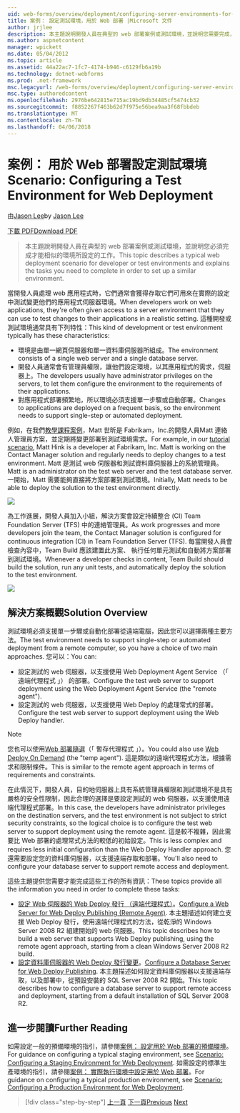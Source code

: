 ```yaml
---
uid: web-forms/overview/deployment/configuring-server-environments-for-web-deployment/scenario-configuring-a-test-environment-for-web-deployment
title: 案例： 設定測試環境，用於 Web 部署 |Microsoft 文件
author: jrjlee
description: 本主題說明開發人員在典型的 web 部署案例或測試環境，並說明您需要完成，才能設定 si 工作...
ms.author: aspnetcontent
manager: wpickett
ms.date: 05/04/2012
ms.topic: article
ms.assetid: 44a22ac7-1fc7-4174-b946-c6129fb6a19b
ms.technology: dotnet-webforms
ms.prod: .net-framework
msc.legacyurl: /web-forms/overview/deployment/configuring-server-environments-for-web-deployment/scenario-configuring-a-test-environment-for-web-deployment
msc.type: authoredcontent
ms.openlocfilehash: 2976be642815e715ac19bd9db34485cf5474cb32
ms.sourcegitcommit: f8852267f463b62d7f975e56bea9aa3f68fbbdeb
ms.translationtype: MT
ms.contentlocale: zh-TW
ms.lasthandoff: 04/06/2018
---
```

<a name="scenario-configuring-a-test-environment-for-web-deployment"></a><span data-ttu-id="c5623-103">案例： 用於 Web 部署設定測試環境</span><span class="sxs-lookup"><span data-stu-id="c5623-103">Scenario: Configuring a Test Environment for Web Deployment</span></span>
====================
<span data-ttu-id="c5623-104">由[Jason Lee](https://github.com/jrjlee)</span><span class="sxs-lookup"><span data-stu-id="c5623-104">by [Jason Lee](https://github.com/jrjlee)</span></span>

[<span data-ttu-id="c5623-105">下載 PDF</span><span class="sxs-lookup"><span data-stu-id="c5623-105">Download PDF</span></span>](https://msdnshared.blob.core.windows.net/media/MSDNBlogsFS/prod.evol.blogs.msdn.com/CommunityServer.Blogs.Components.WeblogFiles/00/00/00/63/56/8130.DeployingWebAppsInEnterpriseScenarios.pdf)

> <span data-ttu-id="c5623-106">本主題說明開發人員在典型的 web 部署案例或測試環境，並說明您必須完成才能相似的環境所設定的工作。</span><span class="sxs-lookup"><span data-stu-id="c5623-106">This topic describes a typical web deployment scenario for developer or test environments and explains the tasks you need to complete in order to set up a similar environment.</span></span>


<span data-ttu-id="c5623-107">當開發人員處理 web 應用程式時，它們通常會獲得存取它們可用來在實際的設定中測試變更他們的應用程式伺服器環境。</span><span class="sxs-lookup"><span data-stu-id="c5623-107">When developers work on web applications, they're often given access to a server environment that they can use to test changes to their applications in a realistic setting.</span></span> <span data-ttu-id="c5623-108">這種開發或測試環境通常具有下列特性：</span><span class="sxs-lookup"><span data-stu-id="c5623-108">This kind of development or test environment typically has these characteristics:</span></span>

- <span data-ttu-id="c5623-109">環境是由單一網頁伺服器和單一資料庫伺服器所組成。</span><span class="sxs-lookup"><span data-stu-id="c5623-109">The environment consists of a single web server and a single database server.</span></span>
- <span data-ttu-id="c5623-110">開發人員通常會有管理員權限，讓他們設定環境，以其應用程式的需求，伺服器上。</span><span class="sxs-lookup"><span data-stu-id="c5623-110">The developers usually have administrator privileges on the servers, to let them configure the environment to the requirements of their applications.</span></span>
- <span data-ttu-id="c5623-111">對應用程式部署頻繁地，所以環境必須支援單一步驟或自動部署。</span><span class="sxs-lookup"><span data-stu-id="c5623-111">Changes to applications are deployed on a frequent basis, so the environment needs to support single-step or automated deployment.</span></span>

<span data-ttu-id="c5623-112">例如，在我們[教學課程案例](../deploying-web-applications-in-enterprise-scenarios/enterprise-web-deployment-scenario-overview.md)，Matt 世昕是 Fabrikam，Inc.的開發人員Matt 連絡人管理員方案，並定期將變更部署到測試環境需求。</span><span class="sxs-lookup"><span data-stu-id="c5623-112">For example, in our [tutorial scenario](../deploying-web-applications-in-enterprise-scenarios/enterprise-web-deployment-scenario-overview.md), Matt Hink is a developer at Fabrikam, Inc. Matt is working on the Contact Manager solution and regularly needs to deploy changes to a test environment.</span></span> <span data-ttu-id="c5623-113">Matt 是測試 web 伺服器和測試資料庫伺服器上的系統管理員。</span><span class="sxs-lookup"><span data-stu-id="c5623-113">Matt is an administrator on the test web server and the test database server.</span></span> <span data-ttu-id="c5623-114">一開始，Matt 需要能夠直接將方案部署到測試環境。</span><span class="sxs-lookup"><span data-stu-id="c5623-114">Initially, Matt needs to be able to deploy the solution to the test environment directly.</span></span>

![](scenario-configuring-a-test-environment-for-web-deployment/_static/image1.png)

<span data-ttu-id="c5623-115">為工作進展，開發人員加入小組，解決方案會設定持續整合 (CI) Team Foundation Server (TFS) 中的連絡管理員。</span><span class="sxs-lookup"><span data-stu-id="c5623-115">As work progresses and more developers join the team, the Contact Manager solution is configured for continuous integration (CI) in Team Foundation Server (TFS).</span></span> <span data-ttu-id="c5623-116">每當開發人員會檢查內容中，Team Build 應該建置此方案、 執行任何單元測試和自動將方案部署到測試環境。</span><span class="sxs-lookup"><span data-stu-id="c5623-116">Whenever a developer checks in content, Team Build should build the solution, run any unit tests, and automatically deploy the solution to the test environment.</span></span>

![](scenario-configuring-a-test-environment-for-web-deployment/_static/image2.png)

## <a name="solution-overview"></a><span data-ttu-id="c5623-117">解決方案概觀</span><span class="sxs-lookup"><span data-stu-id="c5623-117">Solution Overview</span></span>

<span data-ttu-id="c5623-118">測試環境必須支援單一步驟或自動化部署從遠端電腦，因此您可以選擇兩種主要方法。</span><span class="sxs-lookup"><span data-stu-id="c5623-118">The test environment needs to support single-step or automated deployment from a remote computer, so you have a choice of two main approaches.</span></span> <span data-ttu-id="c5623-119">您可以：</span><span class="sxs-lookup"><span data-stu-id="c5623-119">You can:</span></span>

- <span data-ttu-id="c5623-120">設定測試的 web 伺服器，以支援使用 Web Deployment Agent Service （「 遠端代理程式 」） 的部署。</span><span class="sxs-lookup"><span data-stu-id="c5623-120">Configure the test web server to support deployment using the Web Deployment Agent Service (the "remote agent").</span></span>
- <span data-ttu-id="c5623-121">設定測試的 web 伺服器，以支援使用 Web Deploy 的處理常式的部署。</span><span class="sxs-lookup"><span data-stu-id="c5623-121">Configure the test web server to support deployment using the Web Deploy handler.</span></span>

> [!NOTE]
> <span data-ttu-id="c5623-122">您也可以使用[Web 部署隨選](https://technet.microsoft.com/library/ee517345(WS.10).aspx)（「 暫存代理程式 」）。</span><span class="sxs-lookup"><span data-stu-id="c5623-122">You could also use [Web Deploy On Demand](https://technet.microsoft.com/library/ee517345(WS.10).aspx) (the "temp agent").</span></span> <span data-ttu-id="c5623-123">這是類似的遠端代理程式方法，根據需求和限制條件。</span><span class="sxs-lookup"><span data-stu-id="c5623-123">This is similar to the remote agent approach in terms of requirements and constraints.</span></span>


<span data-ttu-id="c5623-124">在此情況下，開發人員，目的地伺服器上具有系統管理員權限和測試環境不是具有嚴格的安全性限制，因此合理的選擇是要設定測試的 web 伺服器，以支援使用遠端代理程式部署。</span><span class="sxs-lookup"><span data-stu-id="c5623-124">In this case, the developers have administrator privileges on the destination servers, and the test environment is not subject to strict security constraints, so the logical choice is to configure the test web server to support deployment using the remote agent.</span></span> <span data-ttu-id="c5623-125">這是較不複雜，因此需要比 Web 部署的處理常式方法的較低的初始設定。</span><span class="sxs-lookup"><span data-stu-id="c5623-125">This is less complex and requires less initial configuration than the Web Deploy Handler approach.</span></span> <span data-ttu-id="c5623-126">您還需要設定您的資料庫伺服器，以支援遠端存取和部署。</span><span class="sxs-lookup"><span data-stu-id="c5623-126">You'll also need to configure your database server to support remote access and deployment.</span></span>

<span data-ttu-id="c5623-127">這些主題提供您需要才能完成這些工作的所有資訊：</span><span class="sxs-lookup"><span data-stu-id="c5623-127">These topics provide all the information you need in order to complete these tasks:</span></span>

- <span data-ttu-id="c5623-128">[設定 Web 伺服器的 Web Deploy 發行 （遠端代理程式）](configuring-a-web-server-for-web-deploy-publishing-remote-agent.md)。</span><span class="sxs-lookup"><span data-stu-id="c5623-128">[Configure a Web Server for Web Deploy Publishing (Remote Agent)](configuring-a-web-server-for-web-deploy-publishing-remote-agent.md).</span></span> <span data-ttu-id="c5623-129">本主題描述如何建立支援 Web Deploy 發行，使用遠端代理程式的方法，從乾淨的 Windows Server 2008 R2 組建開始的 web 伺服器。</span><span class="sxs-lookup"><span data-stu-id="c5623-129">This topic describes how to build a web server that supports Web Deploy publishing, using the remote agent approach, starting from a clean Windows Server 2008 R2 build.</span></span>
- <span data-ttu-id="c5623-130">[設定資料庫伺服器的 Web Deploy 發行變更](configuring-a-database-server-for-web-deploy-publishing.md)。</span><span class="sxs-lookup"><span data-stu-id="c5623-130">[Configure a Database Server for Web Deploy Publishing](configuring-a-database-server-for-web-deploy-publishing.md).</span></span> <span data-ttu-id="c5623-131">本主題描述如何設定資料庫伺服器以支援遠端存取，以及部署中，從預設安裝的 SQL Server 2008 R2 開始。</span><span class="sxs-lookup"><span data-stu-id="c5623-131">This topic describes how to configure a database server to support remote access and deployment, starting from a default installation of SQL Server 2008 R2.</span></span>

## <a name="further-reading"></a><span data-ttu-id="c5623-132">進一步閱讀</span><span class="sxs-lookup"><span data-stu-id="c5623-132">Further Reading</span></span>

<span data-ttu-id="c5623-133">如需設定一般的預備環境的指引，請參閱[案例： 設定用於 Web 部署的預備環境](scenario-configuring-a-staging-environment-for-web-deployment.md)。</span><span class="sxs-lookup"><span data-stu-id="c5623-133">For guidance on configuring a typical staging environment, see [Scenario: Configuring a Staging Environment for Web Deployment](scenario-configuring-a-staging-environment-for-web-deployment.md).</span></span> <span data-ttu-id="c5623-134">如需設定的標準生產環境的指引，請參閱[案例： 實際執行環境中設定用於 Web 部署](scenario-configuring-a-production-environment-for-web-deployment.md)。</span><span class="sxs-lookup"><span data-stu-id="c5623-134">For guidance on configuring a typical production environment, see [Scenario: Configuring a Production Environment for Web Deployment](scenario-configuring-a-production-environment-for-web-deployment.md).</span></span>

> [!div class="step-by-step"]
> <span data-ttu-id="c5623-135">[上一頁](choosing-the-right-approach-to-web-deployment.md)
> [下一頁](scenario-configuring-a-staging-environment-for-web-deployment.md)</span><span class="sxs-lookup"><span data-stu-id="c5623-135">[Previous](choosing-the-right-approach-to-web-deployment.md)
[Next](scenario-configuring-a-staging-environment-for-web-deployment.md)</span></span>
